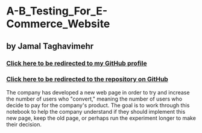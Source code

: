 # A-B_Testing_For_E-Commerce_Website
## by Jamal Taghavimehr

### [Click here to be redirected to my GitHub profile](https://github.com/jamalmehr19)
### [Click here to be redirected to the repository on GitHub](https://github.com/jamalmehr19/A-B_Testing_For_E-Commerce_Website)

The company has developed a new web page in order to try and increase the number of users who "convert," meaning the number of users who decide to pay for the company's product. The goal is to work through this notebook to help the company understand if they should implement this new page, keep the old page, or perhaps run the experiment longer to make their decision.
